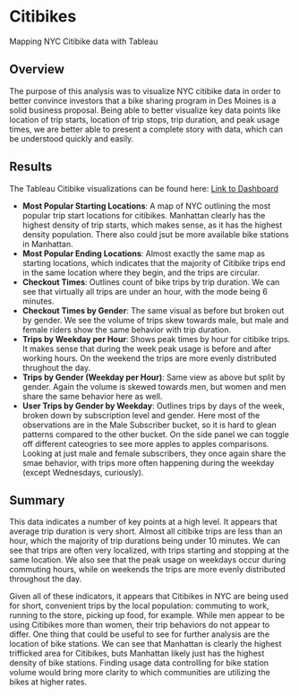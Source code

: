 # Citibikes
Mapping NYC Citibike data with Tableau 

## Overview 
The purpose of this analysis was to visualize NYC citibike data in order to better convince investors that a bike sharing program in Des Moines is a solid business proposal. Being able to better visualize key data points like location of trip starts, location of trip stops, trip duration, and peak usage times, we are better able to present a complete story with data, which can be understood quickly and easily. 

## Results 
The Tableau Citibike visualizations can be found here: [Link to Dashboard](https://public.tableau.com/app/profile/matthew.price6357/viz/Citibikes_16266635568570/CitibikeStory?publish=yes) 

* **Most Popular Starting Locations**: A map of NYC outlining the most popular trip start locations for citibikes. Manhattan clearly has the highest density of trip starts, which makes sense, as it has the highest density population. There also could jsut be more available bike stations in Manhattan. 
* **Most Popular Ending Locations**: Almost exactly the same map as starting locations, which indicates that the majority of Citibike trips end in the same location where they begin, and the trips are circular. 
* **Checkout Times**: Outlines count of bike trips by trip duration. We can see that virtually all trips are under an hour, with the mode being 6 minutes. 
* **Checkout Times by Gender**: The same visual as before but broken out by gender. We see the volume of trips skew towards male, but male and female riders show the same behavior with trip duration. 
* **Trips by Weekday per Hour**: Shows peak times by hour for citibike trips. It makes sense that during the week peak usage is before and after working hours. On the weekend the trips are more evenly distributed thrughout the day. 
* **Trips by Gender (Weekday per Hour)**: Same view as above but split by gender. Again the volume is skewed towards men, but women and men share the same behavior here as well. 
* **User Trips by Gender by Weekday**: Outlines trips by days of the week, broken down by subscription level and gender. Here most of the observations are in the Male Subscriber bucket, so it is hard to glean patterns compared to the other bucket. On the side panel we can toggle off different cateogries to see more apples to apples comparisons. Looking at just male and female subscribers, they once again share the smae behavior, with trips more often happening during the weekday (except Wednesdays, curiously).  

## Summary

This data indicates a number of key points at a high level. It appears that average trip duration is very short. Almost all citibike trips are less than an hour, which the majority of trip durations being under 10 minutes. We can see that trips are often very localized, with trips starting and stopping at the same location. We also see that the peak usage on weekdays occur during commuting hours, while on weekends the trips are more evenly distributed throughout the day. 

Given all of these indicators, it appears that Citibikes in NYC are being used for short, convenient trips by the local population: commuting to work, running to the store, picking up food, for example. While men appear to be using Citibikes more than women, their trip behaviors do not appear to differ. One thing that could be useful to see for further analysis are the location of bike stations. We can see that Manhattan is clearly the highest trifficked area for Citibikes, buts Manhattan likely just has the highest density of bike stations. Finding usage data controlling for bike station volume would bring more clarity to which communities are utilizing the bikes at higher rates. 


